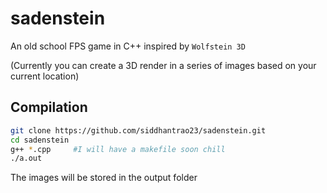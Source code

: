 # sadenstein  
  
An old school FPS game in C++ inspired by `Wolfstein 3D`
  
(Currently you can create a 3D render in a series of images based on your current location)  
  
## Compilation
```sh
git clone https://github.com/siddhantrao23/sadenstein.git
cd sadenstein
g++ *.cpp     #I will have a makefile soon chill
./a.out
```
The images will be stored in the output folder
